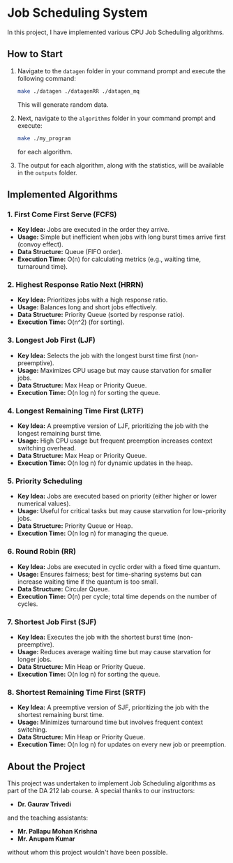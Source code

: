 # Job Scheduling System

In this project, I have implemented various CPU Job Scheduling algorithms.

## How to Start

1. Navigate to the `datagen` folder in your command prompt and execute the following command:
   ```bash
   make ./datagen ./datagenRR ./datagen_mq
   ```
   This will generate random data.

2. Next, navigate to the `algorithms` folder in your command prompt and execute:
   ```bash
   make ./my_program
   ```
   for each algorithm.

3. The output for each algorithm, along with the statistics, will be available in the `outputs` folder.

## Implemented Algorithms

### 1. First Come First Serve (FCFS)
- **Key Idea:** Jobs are executed in the order they arrive.
- **Usage:** Simple but inefficient when jobs with long burst times arrive first (convoy effect).
- **Data Structure:** Queue (FIFO order).
- **Execution Time:** O(n) for calculating metrics (e.g., waiting time, turnaround time).

### 2. Highest Response Ratio Next (HRRN)
- **Key Idea:** Prioritizes jobs with a high response ratio.
- **Usage:** Balances long and short jobs effectively.
- **Data Structure:** Priority Queue (sorted by response ratio).
- **Execution Time:** O(n^2) (for sorting).

### 3. Longest Job First (LJF)
- **Key Idea:** Selects the job with the longest burst time first (non-preemptive).
- **Usage:** Maximizes CPU usage but may cause starvation for smaller jobs.
- **Data Structure:** Max Heap or Priority Queue.
- **Execution Time:** O(n log n) for sorting the queue.

### 4. Longest Remaining Time First (LRTF)
- **Key Idea:** A preemptive version of LJF, prioritizing the job with the longest remaining burst time.
- **Usage:** High CPU usage but frequent preemption increases context switching overhead.
- **Data Structure:** Max Heap or Priority Queue.
- **Execution Time:** O(n log n) for dynamic updates in the heap.

### 5. Priority Scheduling
- **Key Idea:** Jobs are executed based on priority (either higher or lower numerical values).
- **Usage:** Useful for critical tasks but may cause starvation for low-priority jobs.
- **Data Structure:** Priority Queue or Heap.
- **Execution Time:** O(n log n) for managing the queue.

### 6. Round Robin (RR)
- **Key Idea:** Jobs are executed in cyclic order with a fixed time quantum.
- **Usage:** Ensures fairness; best for time-sharing systems but can increase waiting time if the quantum is too small.
- **Data Structure:** Circular Queue.
- **Execution Time:** O(n) per cycle; total time depends on the number of cycles.

### 7. Shortest Job First (SJF)
- **Key Idea:** Executes the job with the shortest burst time (non-preemptive).
- **Usage:** Reduces average waiting time but may cause starvation for longer jobs.
- **Data Structure:** Min Heap or Priority Queue.
- **Execution Time:** O(n log n) for sorting the queue.

### 8. Shortest Remaining Time First (SRTF)
- **Key Idea:** A preemptive version of SJF, prioritizing the job with the shortest remaining burst time.
- **Usage:** Minimizes turnaround time but involves frequent context switching.
- **Data Structure:** Min Heap or Priority Queue.
- **Execution Time:** O(n log n) for updates on every new job or preemption.

## About the Project
This project was undertaken to implement Job Scheduling algorithms as part of the DA 212 lab course. A special thanks to our instructors:
- **Dr. Gaurav Trivedi**

and the teaching assistants:
- **Mr. Pallapu Mohan Krishna**
- **Mr. Anupam Kumar**

without whom this project wouldn't have been possible.
